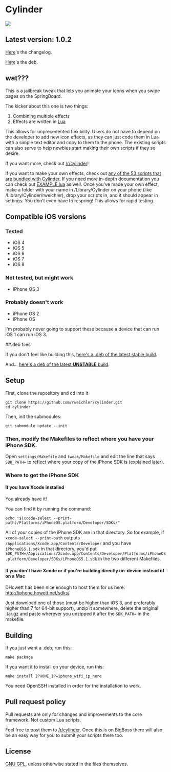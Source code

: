# Cylinder

![](https://github.com/rweichler/cylinder/raw/master/code.png)

## Latest version: 1.0.2

[Here](http://github.com/rweichler/cylinder/tree/master/CHANGELOG.md)'s the changelog.

[Here](https://github.com/rweichler/cylinder/raw/master/cylinder.deb)'s the deb.

## wat???

This is a jailbreak tweak that lets you animate your icons when you swipe pages on the SpringBoard.

The kicker about this one is two things:

1. Combining multiple effects
2. Effects are written in [Lua](http://lua.org/about.html)

This allows for unprecedented flexibility. Users do not have to depend on the developer
to add new icon effects, as they can just code them in Lua with a simple text editor
and copy to them to the phone. The existing scripts can also serve to help newbies start making their own scripts if they so desire.

If you want more, check out [/r/cylinder](http://reddit.com/r/cylinder)!

If you want to make your own effects, check out [any of the 53 scripts that are bundled with Cylinder](https://github.com/rweichler/cylinder/tree/master/tweak/scripts). If you need more in-depth documentation you can check out
[EXAMPLE.lua](https://github.com/rweichler/cylinder/blob/master/tweak/scripts/EXAMPLE.lua)
as well.
Once you've made your own effect, make a folder with
your name in /Library/Cylinder on your phone (like 
/Library/Cylinder/rweichler), drop your scripts in,
and it should appear in settings. You don't even have to
respring! This allows for rapid testing.

## Compatible iOS versions

### Tested

* iOS 4
* iOS 5
* iOS 6
* iOS 7
* iOS 8

### Not tested, but might work

* iPhone OS 3

### Probably doesn't work

* iPhone OS 2
* iPhone OS

I'm probably never going to support these because a device that can run iOS 1 can run iOS 3.

##.deb files

If you don't feel like building this, [here's a .deb of the latest stable build](http://r333d.com/repo/cylinder.php).

And... [here's a deb of the latest **UNSTABLE** build](http://r333d.com/repo/cylinder.php?unstable=1).

## Setup

First, clone the repository and cd into it

```
git clone https://github.com/rweichler/cylinder.git
cd cylinder
```

Then, init the submodules:

```
git submodule update --init
```

### Then, modify the Makefiles to reflect where you have your iPhone SDK.

Open `settings/Makefile` and `tweak/Makefile` and edit the line that says `SDK_PATH=` to reflect where your copy of the iPhone SDK is (explained later).

### Where to get the iPhone SDK

#### If you have Xcode installed

You already have it!

You can find it by running the command:

```
echo "$(xcode-select --print-path)/Platforms/iPhoneOS.platform/Developer/SDKs/"
```

All of your copies of the iPhone SDK are in that directory. So for example, if `xcode-select --print-path` outputs `/Applications/Xcode.app/Contents/Developer` and you have `iPhoneOS5.1.sdk` in that directory, you'd put `SDK_PATH=/Applications/Xcode.app/Contents/Developer/Platforms/iPhoneOS.platform/Developer/SDKs/iPhoneOS5.1.sdk` in the two different Makefiles.

#### If you don't have Xcode or if you're building directly on-device instead of on a Mac

DHowett has been nice enough to host them for us here: http://iphone.howett.net/sdks/

Just download one of those (must be higher than iOS 3, and preferably higher than 7 for 64-bit support), unzip it somewhere, delete the original .tar.gz and paste wherever you unzipped it after the `SDK_PATH=` in the makefile.


## Building

If you just want a .deb, run this:

```
make package
```

If you want it to install on your device, run this:
```
make install IPHONE_IP=iphone_wifi_ip_here
```
You need OpenSSH installed in order for the installation to work.

## Pull request policy

Pull requests are only for changes and improvements to the core framework. Not custom Lua scripts.

Feel free to post them to [/r/cylinder](http://reddit.com/r/cylinder). Once this is on BigBoss there will also be an easy way for you to submit your scripts there too.

## License

[GNU GPL](https://github.com/rweichler/cylinder/blob/master/LICENSE), unless otherwise stated in the files themselves.
